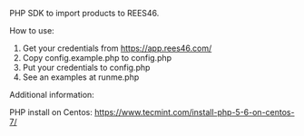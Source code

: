 
PHP SDK to import products to REES46.

How to use:

1. Get your credentials from https://app.rees46.com/
2. Copy config.example.php to config.php
3. Put your credentials to config.php
4. See an examples at runme.php

Additional information:

PHP install on Centos:
https://www.tecmint.com/install-php-5-6-on-centos-7/

